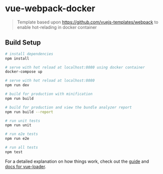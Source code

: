 # vue-webpack-docker

> Template based upon https://github.com/vuejs-templates/webpack to enable hot-relading in docker container

## Build Setup

``` bash
# install dependencies
npm install

# serve with hot reload at localhost:8080 using docker container
docker-compose up

# serve with hot reload at localhost:8080
npm run dev

# build for production with minification
npm run build

# build for production and view the bundle analyzer report
npm run build --report

# run unit tests
npm run unit

# run e2e tests
npm run e2e

# run all tests
npm test
```

For a detailed explanation on how things work, check out the [guide](http://vuejs-templates.github.io/webpack/) and [docs for vue-loader](http://vuejs.github.io/vue-loader).
